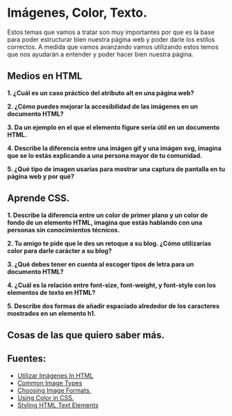 # Imágenes, Color, Texto.

Estos temas que vamos a tratar son muy importantes por que es la base para poder estructurar bien nuestra página web y poder darle los estilos correctos.
A medida que vamos avanzando vamos utilizando estos temos que nos ayudarán a entender y poder hacer bien nuestra página.

## Medios en HTML

**1. ¿Cuál es un caso práctico del atributo alt en una página web?**


**2. ¿Cómo puedes mejorar la accesibilidad de las imágenes en un documento HTML?**



**3. Da un ejemplo en el que el elemento figure sería útil en un documento HTML.**



**4. Describe la diferencia entre una imágen gif y una imágen svg, imagina que se lo estás explicando a una persona mayor de tu comunidad.**



**5. ¿Qué tipo de imagen usarías para mostrar una captura de pantalla en tu página web y por qué?**


## Aprende CSS.

**1. Describe la diferencia entre un color de primer plano y un color de fondo de un elemento HTML, imagina que estás hablando con una personas sin conocimientos técnicos.**


**2. Tu amigo te pide que le des un retoque a su blog. ¿Cómo utilizarías color para darle carácter a su blog?**


**3. ¿Qué debes tener en cuenta al escoger tipos de letra para un documento HTML?**


**4. ¿Cuál es la relación entre font-size, font-weight, y font-style con los elementos de texto en HTML?**



**5. Describe dos formas de añadir espaciado alrededor de los caracteres mostrados en un elemento h1.**


## Cosas de las que quiero saber más.



## Fuentes:

+ [Utilizar Imágenes In HTML](https://developer.mozilla.org/es/docs/Learn/HTML/Multimedia_and_embedding/Images_in_HTML)
+ [Common Image Types](https://developer.mozilla.org/en-US/docs/Web/Media/Formats/Image_types)
+ [Choosing Image Formats.](https://developer.mozilla.org/en-US/docs/Web/Media/Formats/Image_types#choosing_an_image_format)
+ [Using Color in CSS.](https://developer.mozilla.org/en-US/docs/Web/CSS/CSS_Colors/Applying_color)
+ [Styling HTML Text Elements](https://developer.mozilla.org/es/docs/Learn/CSS/Styling_text/Fundamentals)
